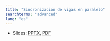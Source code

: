 ```yaml
---
title: "Sincronización de vigas en paralelo"
searchterms: "advanced"
lang: "es"
---
```

 <ul>
 <li class="ng-binding">Slides:
 <a href="translations/es/advanced/SyncBeams.pptx">PPTX</a>,
 <a href="translations/es/advanced/SyncBeams.pdf">PDF</a>
 </li>
 </ul>
